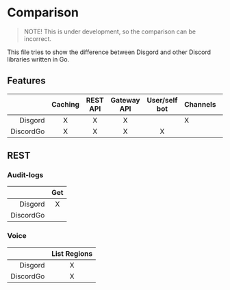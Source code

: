 # Comparison
> NOTE! This is under development, so the comparison can be incorrect.

This file tries to show the difference between Disgord and other Discord libraries written in Go.

## Features

|           | Caching | REST API | Gateway API | User/self bot | Channels | Event Middleware |
|----------:|:-------:|:--------:|:-----------:|:-------------:|----------|------------------|
|   Disgord |    X    |     X    |      X      |               |     X    |         X        |
| DiscordGo |    X    |     X    |      X      |       X       |          |                  |

## REST

### Audit-logs

|           | Get |
|----------:|:---:|
|   Disgord |  X  |
| DiscordGo |     |

### Voice

|           | List Regions |
|----------:|:------------:|
|   Disgord |       X      |
| DiscordGo |       X      |